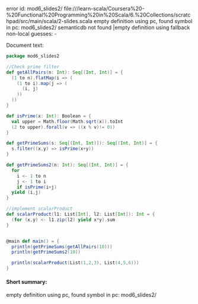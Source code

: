 error id: mod6_slides2/
file://<WORKSPACE>/learn-scala/Coursera%20-%20Functional%20Programming%20in%20Scala/6.%20Collections/scratchpad/src/main/scala/2-slides.scala
empty definition using pc, found symbol in pc: mod6_slides2/
semanticdb not found
|empty definition using fallback
non-local guesses:
	 -

Document text:

```scala
package mod6_slides2

//Check prime filter
def getAllPairs(n: Int): Seq[(Int, Int)] = {
  (1 to n).flatMap(i => (
    (1 to i).map(j => (
      (i, j)   
    ))
  ))
}

def isPrime(x: Int): Boolean = {
  val upper = Math.floor(Math.sqrt(x)).toInt
  (2 to upper).forall(v => ((x % v)!= 0))
}

def getPrimeSums(s: Seq[(Int, Int)]): Seq[(Int, Int)] = {
  s.filter((x,y) => isPrime(x+y))
}

def getPrimeSums2(n: Int): Seq[(Int, Int)] = {
  for 
    i <- 1 to n
    j <- 1 to i
    if isPrime(i+j)
  yield (i,j)
}

//implement scalarProduct
def scalarProduct(l1: List[Int], l2: List[Int]): Int = {
  (for (x,y) <- l1.zip(l2) yield x*y).sum
}


@main def main() = {
  println(getPrimeSums(getAllPairs(10)))
  println(getPrimeSums2(10))

  println(scalarProduct(List(1,2,3), List(4,5,6)))
}
```

#### Short summary: 

empty definition using pc, found symbol in pc: mod6_slides2/